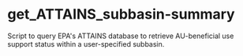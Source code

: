 # get_ATTAINS_subbasin-summary
Script to query EPA's ATTAINS database to retrieve AU-beneficial use support status within a user-specified subbasin. 
